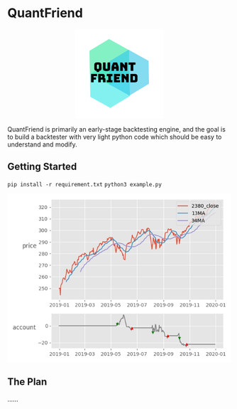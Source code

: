 # QuantFriend

<p align="center"><img src="/Resources/Branding/logo.png?raw=true" /></p>

QuantFriend is primarily an early-stage backtesting engine, and the goal is to build a backtester with very light python code which should be easy to understand and modify.

## Getting Started
`pip install -r requirement.txt`
`python3 example.py`

<p align="center"><img src="/output/rst.jpg?raw=true" /></p>

## The Plan
......
